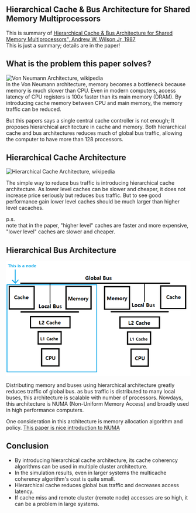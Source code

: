 ## Hierarchical Cache & Bus Architecture for Shared Memory Multiprocessors

This is summary of [Hierarchical Cache & Bus Architecture for Shared Memory Multiprocessors", Andrew W. Wilson Jr, 1987](https://dl.acm.org/doi/10.1145/30350.30378)  
This is just a summary; details are in the paper!

## What is the problem this paper solves?

![Von Neumann Architecture, wikipedia](https://upload.wikimedia.org/wikipedia/commons/thumb/e/e5/Von_Neumann_Architecture.svg/1920px-Von_Neumann_Architecture.svg.png)  
In the Von Neumann architecture, memory becomes a bottleneck because memory is much slower than CPU. Even in modern computers, access latency of CPU registers is 100x faster than its main memory (DRAM). By introducing cache memory between CPU and main memory, the memory traffic can be reduced.  

But this papers says a single central cache controller is not enough; It proposes hierarchical architecture in cache and memory. Both hierarchical cache and bus architectures reduces much of global bus traffic, allowing the computer to have more than 128 processors.

## Hierarchical Cache Architecture

![Hierarchical Cache Architecture, wikipedia](https://upload.wikimedia.org/wikipedia/commons/e/e8/Shared_private.png)

The simple way to reduce bus traffic is introducing hierarchical cache architecture. As lower level caches can be slower and cheaper, it does not increase price seriously but reduces bus traffic. But to see good performance gain lower level caches should be much larger than higher level cacaches.

p.s.  
note that in the paper, "higher level" caches are faster and more expensive, "lower level" caches are slower and cheaper.  

## Hierarchical Bus Architecture

![images/NUMA.png](images/NUMA.png)

Distributing memory and buses using hierarchical architecture greatly reduces traffic of global bus. as bus traffic is distributed to many local buses, this architecture is scalable with number of processors. Nowdays, this architecture is NUMA (Non-Uniform Memory Access) and broadly used in high performance computers.  

One consideration in this architecture is memory allocation algorithm and policy. [This paper is nice introduction to NUMA](https://queue.acm.org/detail.cfm?id=2513149)

## Conclusion

- By introducing hierarchical cache architecture, its cache coherency algorithms can be used in multiple cluster architecture.
- In the simulation results, even in larger systems the multicache coherency algorithm's cost is quite small.
- Hierarchical cache reduces global bus traffic and decreases access latency.
- If cache miss and remote cluster (remote node) accesses are so high, it can be a problem in large systems.
